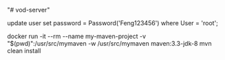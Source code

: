 "# vod-server" 




update user set password = Password('Feng123456') where User = 'root';



docker run -it --rm --name my-maven-project -v "$(pwd)":/usr/src/mymaven -w /usr/src/mymaven maven:3.3-jdk-8 mvn clean install